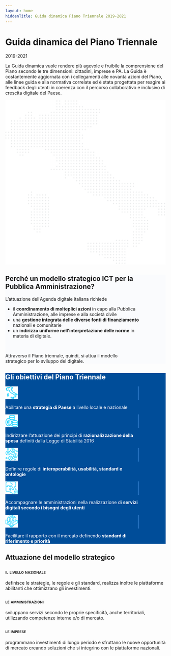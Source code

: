 ```yaml
---
layout: home
hiddenTitle: Guida dinamica Piano Triennale 2019-2021
---
```

<style>
body {
  overflow-x: hidden;
}
</style>

<div class="u-layout-releaseFull primary-bg-b1 py-5 px-3">
  <div class="d-lg-flex justify-content-md-center">
    <div class="px-2 px-sm-4 px-md-2 px-lg-0">
      <h1 class="text-white h2">Guida dinamica del Piano Triennale</h1>
      <p class="h6 text-white">2019-2021</p>
      <p class="text-white">
        La Guida dinamica vuole rendere più  agevole e fruibile la comprensione del Piano secondo le tre dimensioni: cittadini, imprese e PA.
        La Guida è costantemente aggiornata con i collegamenti alle novanta azioni del Piano, alle linee guida e alla normativa correlate ed è stata progettata per reagire ai feedback degli utenti in coerenza con il percorso collaborativo e inclusivo di crescita digitale del Paese.    
      </p>
    </div>
    <div class="d-none d-lg-block">
      <img src="../images/italy.svg" />
    </div>
  </div>
</div>

<div class="u-layout-releaseFull">
  <div class="d-lg-flex justify-content-md-center">
    <div class="py-5 pl-4 pr-4 pr-lg-5 flex-fill d-flex justify-content-center justify-content-lg-end" style="background-color: #FAFBFD">
      <div style="max-width: 30em" class="mr-md-5">
      <h2 class="h3 mb-4">
        Perché un modello strategico ICT per la Pubblica Amministrazione?
      </h2>
      <p class="mb-4">
      L’attuazione dell’Agenda digitale italiana richiede </p>
      <ul>
        <li class="mb-4">il <strong>coordinamento di
        molteplici azioni</strong> in capo alla Pubblica Amministrazione, alle imprese e alla
        società civile</li>
        <li class="mb-4">una <strong>gestione integrata delle diverse fonti di finanziamento</strong>
        nazionali e comunitarie</li> 
        <li class="mb-4">un <strong>indirizzo uniforme nell’interpretazione
        delle norme</strong> in materia di digitale.</li>
        </ul>
      </p>
      <br>
      <p class="m-auto">
        Attraverso il Piano triennale, quindi, si attua il modello strategico per lo sviluppo del digitale. 
      </p>
      </div>
    </div>
    <div class="py-5 pr-4 pl-4 pl-lg-5 flex-fill d-flex justify-content-start" style="background-color: #004D99; color: white">
      <div style="max-width: 30em" class="ml-md-5">
      <h2 class="mb-4 h3">Gli obiettivi del Piano Triennale</h2>
        <div class="d-flex mb-4">
          <div class="pr-3 mr-3" style="border-right:1px solid #58A8F8"><img src="/images/coordinamento.png" alt=""  height="40" width="40"/></div>
          <p class="flex-fill">
            Abilitare una <strong>strategia di Paese</strong> a livello locale e nazionale
          </p>
        </div>
        <div class="d-flex mb-4">
          <div class="pr-3 mr-3" style="border-right:1px solid #58A8F8"><img src="/images/spesa.png" alt=""  height="40" width="40" /></div>
          <p>
            Indirizzare l’attuazione dei principi di <strong>razionalizzazione della spesa</strong> definiti dalla Legge di Stabilità 2016
          </p>
        </div>
        <div class="d-flex mb-4">
          <div class="pr-3 mr-3" style="border-right:1px solid #58A8F8"><img src="/images/regole.png" alt=""  height="40"  width="40" /></div>
          <p>
            Definire regole di <strong>interoperabilità, usabilità, standard e ontologie</strong>
          </p>
        </div>
        <div class="d-flex mb-4">
          <div class="pr-3 mr-3" style="border-right:1px solid #58A8F8"><img src="/images/ecosistemi.png" alt=""  height="40"  width="40" /></div>
          <p>
            Accompagnare le amministrazioni nella realizzazione di <strong>servizi digitali secondo i bisogni degli utenti</strong>
          </p>
        </div>
        <div class="d-flex mb-4">
          <div class="pr-3 mr-3" style="border-right:1px solid #58A8F8"><img src="/images/stakeholder.png" alt="" height="40"  width="40" /></div>
          <p>
            Facilitare il rapporto con il mercato definendo <strong>standard di riferimento e priorità</strong>
          </p>
        </div>
      </div>
    </div>
  </div>
</div>

<h2 class="text-center mx-auto my-5">Attuazione del modello strategico</h2>
<div class="d-lg-flex my-5 py-2">
  <div class="px-4">
    <h3 class="h5 mb-3" style="font-variant: small-caps">il livello nazionale</h3>
    <p>
      definisce le strategie, le regole e gli standard, realizza
      inoltre le piattaforme abilitanti che ottimizzano gli investimenti.
    </p>
  </div>
  <div class="px-4">
    <h3 class="h5 mb-3" style="font-variant: small-caps">le amministrazioni</h3>
    <p>
        sviluppano servizi secondo le proprie specificità, anche
        territoriali, utilizzando competenze interne e/o di mercato.
    </p>
  </div>
  <div class="px-4">
    <h3 class="h5 mb-3" style="font-variant: small-caps">le imprese</h3> 
    <p>
      programmano investimenti di lungo periodo e sfruttano le nuove
      opportunità di mercato creando soluzioni che si integrino con le piattaforme
      nazionali.
    </p>
  </div>
</div>